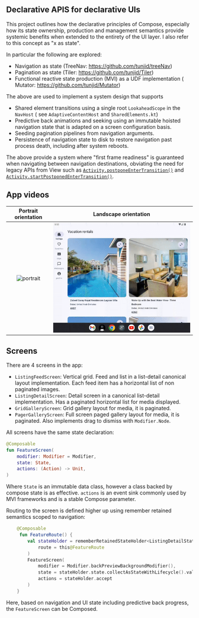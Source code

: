 ## Declarative APIS for declarative UIs

This project outlines how the declarative principles of Compose, especially how its state
ownership, production and management semantics provide systemic benefits when extended to the
entirety of the UI layer. I also refer to this concept as "x as state".

In particular the following are explored:

* Navigation as state (TreeNav: https://github.com/tunjid/treeNav)
* Pagination as state (Tiler: https://github.com/tunjid/Tiler)
* Functional reactive state production (MVI) as a UDF implementation (
  Mutator: https://github.com/tunjid/Mutator)

The above are used to implement a system design that supports

* Shared element transitions using a single root `LookaheadScope` in the `NavHost` (
  see `AdaptiveContentHost` and `SharedElements.kt`)
* Predictive back animations and seeking using an immutable hoisted navigation state that is adapted
  on a screen configuration basis.
* Seeding pagination pipelines from navigation arguments.
* Persistence of navigation state to disk to restore navigation past process death, including after
  system reboots.

The above provide a system where "first frame readiness" is guaranteed when navigating between
navigation destinations, obviating the need for legacy APIs from View such as
[`Activity.postponeEnterTransition()`](https://developer.android.com/reference/android/app/Activity.html#postponeEnterTransition())
and [`Activity.startPostponedEnterTransition()`](https://developer.android.com/reference/android/app/Activity.html#startPostponedEnterTransition()).

## App videos

|          Portrait orientation          |          Landscape orientation           |
|:--------------------------------------:|:----------------------------------------:|
| ![portrait](./docs/media/portrait.gif) | ![landscape](./docs/media/landscape.gif) |

## Screens

There are 4 screens in the app:

* `ListingFeedScreen`: Vertical grid. Feed and list in a list-detail canonical layout
  implementation. Each feed item has a horizontal list of non paginated images.
* `ListingDetailScreen`: Detail screen in a canonical list-detail implementation. Has a paginated
  horizontal list for media displayed.
* `GridGalleryScreen`: Grid gallery layout for media, it is paginated.
* `PagerGalleryScreen`: Full screen paged gallery layout for media, it is paginated. Also implements
  drag to dismiss with `Modifier.Node`.

All screens have the same state declaration:

```kotlin
@Composable
fun FeatureScreen(
    modifier: Modifier = Modifier,
    state: State,
    actions: (Action) -> Unit,
)
```

Where `State` is an immutable data class, however a class backed by compose state is as effective.
`actions` is an event sink commonly used by MVI frameworks and is a stable Compose parameter.

Routing to the screen is defined higher up using remember retained semantics scoped to navigation:

```kotlin
    @Composable
     fun FeatureRoute() {
        val stateHolder = rememberRetainedStateHolder<ListingDetailStateHolder>(
            route = this@FeatureRoute
        )
        FeatureScreen(
            modifier = Modifier.backPreviewBackgroundModifier(),
            state = stateHolder.state.collectAsStateWithLifecycle().value,
            actions = stateHolder.accept
        )
    }
```

Here, based on navigation and UI state including predictive back progress, the `FeatureScreen` can
be Composed.